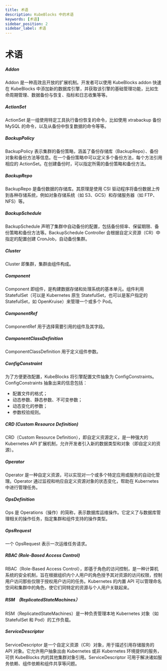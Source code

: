 ```yaml
---
title: 术语
description: KubeBlocks 中的术语
keywords: [术语]
sidebar_position: 2
sidebar_label: 术语
---
```

# 术语

##### Addon

Addon 是一种高效且开放的扩展机制。开发者可以使用 KubeBlocks addon 快速在 KubeBlocks 中添加新的数据库引擎，并获取该引擎的基础管理功能，比如生命周期管理、数据备份与恢复、指标和日志收集等等。

##### ActionSet

ActionSet 是一组使用特定工具执行备份恢复的命令，比如使用 xtrabackup 备份 MySQL 的命令，以及从备份中恢复数据的命令等等。

##### BackupPolicy

BackupPolicy 表示集群的备份策略，涵盖了备份存储库（BackupRepo）、备份对象和备份方法等信息。在一个备份策略中可以定义多个备份方法，每个方法引用相应的 ActionSet。在创建备份时，可以指定所需的备份策略和备份方法。

##### BackupRepo

BackupRepo 是备份数据的存储库。其原理是使用 CSI 驱动程序将备份数据上传到各种存储系统，例如对象存储系统（如 S3、GCS）和存储服务器（如 FTP、NFS）等。

##### BackupSchedule

BackupSchedule 声明了集群中自动备份的配置，包括备份频率、保留期限、备份策略和备份方法等。BackupSchedule Controller 会根据自定义资源（CR）中指定的配置创建 CronJob，自动备份集群。

##### Cluster

Cluster 即集群，集群由组件构成。

##### Component

Component 即组件，是构建数据存储和处理系统的基本单元。组件利用 StatefulSet（可以是 Kubernetes 原生 StatefulSet，也可以是客户指定的 StatefulSet，如 OpenKruise）来管理一个或多个 Pod。

##### ComponentRef

ComponentRef 用于选择需要引用的组件及其字段。

##### ComponentClassDefinition

ComponentClassDefinition 用于定义组件参数。

##### ConfigConstraint

为了方便更改配置，KubeBlocks 将引擎配置文件抽象为 ConfigConstraints。ConfigConstraints 抽象出来的信息包括：
 - 配置文件的格式；
 - 动态参数、静态参数、不可变参数；
 - 动态变化的参数；
 - 参数校验规则。

##### CRD (Custom Resource Definition)

CRD（Custom Resource Definition），即自定义资源定义，是一种强大的 Kubernetes API 扩展机制，允许开发者引入新的数据类型和对象（即自定义的资源）。

##### Operator

Operator 是一种自定义资源，可以实现对一个或多个特定应用或服务的自动化管理。Operator 通过监视和响应自定义资源对象的状态变化，帮助在 Kubernetes 中进行管理任务。

##### OpsDefinition

Ops 是 Operations（操作）的简称，表示数据库运维操作。它定义了与数据库管理相关的操作任务，指定集群和组件支持的操作类型。

##### OpsRequest

一个 OpsRequest 表示一次运维任务请求。

##### RBAC (Role-Based Access Control)

RBAC（Role-Based Access Control），即基于角色的访问控制，是一种计算机系统的安全机制，旨在根据组织内个人用户的角色授予其对资源的访问权限，控制用户访问那些仅限于授权用户访问的任务。Kubernetes 的内置 API 可以管理命名空间和集群中的角色，使它们同特定的资源与个人用户关联起来。

##### RSM （ReplicatedStateMachines）

RSM（ReplicatedStateMachines）是一种负责管理本地 Kubernetes 对象（如 StatefulSet 和 Pod）的工作负载。

##### ServiceDescriptor

ServiceDescriptor 是一个自定义资源（CR）对象，用于描述引用存储服务的 API 对象。它允许用户抽象出由 Kubernetes 或非 Kubernetes 环境提供的服务，可供 KubeBlocks 内的其他集群对象引用。ServiceDescriptor 可用于解决诸如服务依赖、组件依赖和组件共享等问题。